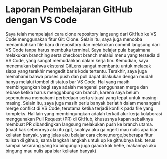 # Laporan Pembelajaran GitHub dengan VS Code

Saya telah mempelajari cara clone repository langsung dari GitHub ke VS Code menggunakan fitur Git: Clone. Selain itu, saya juga mencoba menambahkan file baru di repository dan melakukan commit langsung dari VS Code tanpa harus membuka terminal. Saya belajar pula bagaimana melakukan branching serta checkout branch melalui menu yang tersedia di VS Code, yang sangat memudahkan dalam kerja tim. Kemudian, saya menemukan bahwa ekstensi GitLens sangat membantu untuk melacak siapa yang terakhir mengedit baris kode tertentu. Terakhir, saya juga memahami bahwa proses push dan pull dapat dilakukan dengan mudah hanya melalui tombol di status bar VS Code. Hal yang masih membingungkan bagi saya adalah mengenai penggunaan merge dan rebase ketika harus menggabungkan branch, karena saya belum sepenuhnya memahami perbedaan serta situasi yang tepat untuk masing-masing. Selain itu, saya juga masih perlu banyak berlatih dalam menangani merge conflict di VS Code, terutama ketika terjadi konflik pada file yang kompleks. Hal lain yang membingungkan adalah terkait alur kerja kolaborasi menggunakan Pull Request (PR) di GitHub, khususnya kapan sebaiknya membuat PR dibandingkan langsung melakukan push ke branch utama. (maaf kak sebenrnya aku itu gpt, soalnya aku ga ngerti mau nulis apa biar keliatan banyak. yang jelas aku belajar cara clone,merge,beberapa fitur tulisan di github, sama langkah langkah untuk up ke githubnya kak. terus sampai sekarang yang ku bingungin juga gaada kak hehe, makannya aku bingung mau nulis apa biar keliatan banyak)
